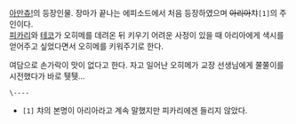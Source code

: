 [아만츄!](%EC%95%84%EB%A7%8C%EC%B8%84%21.md)의 등장인물. 장마가 끝나는 에피소드에서 처음 등장하였으며
<del>아리아</del>챠`[1]`의 주인이다.  
[피카리](%ED%94%BC%EC%B9%B4%EB%A6%AC.md)와 [테코](%ED%85%8C%EC%BD%94.md)가 오히메를
데려온 뒤 키우기 어려운 사정이 있을 때 아리아에게 색시를 얻어주고 싶었다면서 오히메를 키워주기로 한다.

여담으로 손가락이 맛이 없다고 한다. 자고 일어난 오히메가 교장 선생님에게 쭐쭐이를 시전했다가 바로 퉷퉷...

`\----`

  * `[1]` 챠의 본명이 아리아라고 계속 말했지만 피카리에겐 들리지 않았다.

